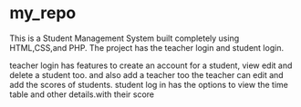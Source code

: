 # my_repo



This is a Student Management System built completely using HTML,CSS,and PHP. 
The project has the teacher login and student login. 

teacher login has features to create an account for a student, view edit and delete a student too.
and also add a teacher too
the teacher can edit and add the scores of students.
student log in has the options to view the time table and other details.with their score
